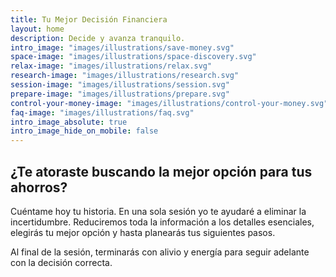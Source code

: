 ```yaml
---
title: Tu Mejor Decisión Financiera
layout: home
description: Decide y avanza tranquilo.
intro_image: "images/illustrations/save-money.svg"
space-image: "images/illustrations/space-discovery.svg"
relax-image: "images/illustrations/relax.svg"
research-image: "images/illustrations/research.svg"
session-image: "images/illustrations/session.svg"
prepare-image: "images/illustrations/prepare.svg"
control-your-money-image: "images/illustrations/control-your-money.svg"
faq-image: "images/illustrations/faq.svg"
intro_image_absolute: true
intro_image_hide_on_mobile: false
---
```


## ¿Te atoraste buscando la mejor opción para tus ahorros?

Cuéntame hoy tu historia. En una sola sesión yo te ayudaré a eliminar la incertidumbre. Reduciremos toda la información a los detalles esenciales, elegirás tu mejor opción y hasta planearás tus siguientes pasos.

Al final de la sesión, terminarás con alivio y energía para seguir adelante con la decisión correcta.
